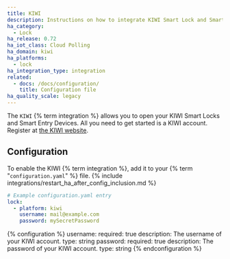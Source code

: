 ```yaml
---
title: KIWI
description: Instructions on how to integrate KIWI Smart Lock and Smart Entry.
ha_category:
  - Lock
ha_release: 0.72
ha_iot_class: Cloud Polling
ha_domain: kiwi
ha_platforms:
  - lock
ha_integration_type: integration
related:
  - docs: /docs/configuration/
    title: Configuration file
ha_quality_scale: legacy
---
```


The `KIWI` {% term integration %} allows you to open your KIWI Smart Locks and Smart Entry Devices.
All you need to get started is a KIWI account. Register at [the KIWI website](https://kiwi.ki/login/).

## Configuration

To enable the KIWI {% term integration %}, add it to your {% term "`configuration.yaml`" %} file.
{% include integrations/restart_ha_after_config_inclusion.md %}

```yaml
# Example configuration.yaml entry
lock:
  - platform: kiwi
    username: mail@example.com
    password: mySecretPassword
```

{% configuration %}
username:
  required: true
  description: The username of your KIWI account.
  type: string
password:
  required: true
  description: The password of your KIWI account.
  type: string
{% endconfiguration %}
